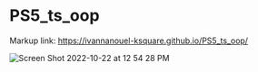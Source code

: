 # PS5_ts_oop

Markup link: https://ivannanouel-ksquare.github.io/PS5_ts_oop/

![Screen Shot 2022-10-22 at 12 54 28 PM](https://user-images.githubusercontent.com/113380905/197355595-f13c5df2-c309-4a54-ac74-35ec3ccb0bc2.png)
